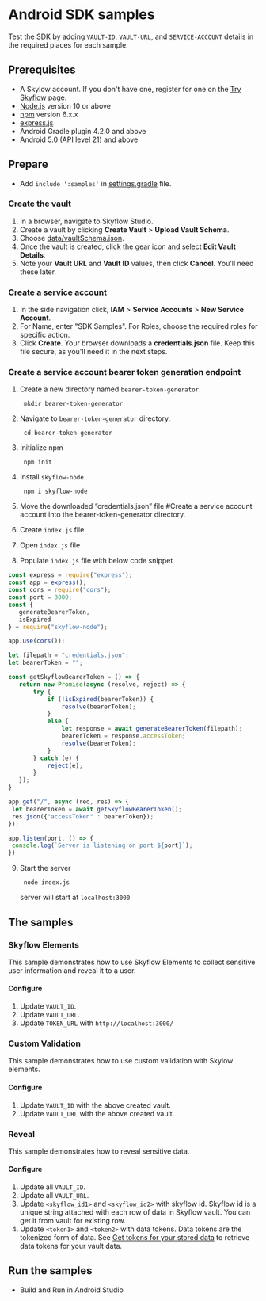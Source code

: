 # Android SDK samples
Test the SDK by adding `VAULT-ID`, `VAULT-URL`, and `SERVICE-ACCOUNT` details in the required places for each sample.


## Prerequisites
- A Skylow account. If you don't have one, register for one on the [Try Skyflow](https://skyflow.com/try-skyflow) page.
- [Node.js](https://nodejs.org/en/) version 10 or above
- [npm](https://docs.npmjs.com/downloading-and-installing-node-js-and-npm) version 6.x.x
- [express.js](http://expressjs.com/en/starter/hello-world.html)
- Android Gradle plugin 4.2.0 and above
- Android 5.0 (API level 21) and above

## Prepare
- Add `include ':samples'` in [settings.gradle](../settings.gradle) file.

### Create the vault
1. In a browser, navigate to Skyflow Studio.
2. Create a vault by clicking **Create Vault** > **Upload Vault Schema**.
3. Choose [data/vaultSchema.json](data/vaultSchema.json).
4. Once the vault is created, click the gear icon and select **Edit Vault Details**.
5. Note your **Vault URL** and **Vault ID** values, then click **Cancel**. You'll need these later.
### Create a service account
1. In the side navigation click, **IAM** > **Service Accounts** > **New Service Account**.
2. For Name, enter "SDK Samples". For Roles, choose the required roles for specific action.
3. Click **Create**. Your browser downloads a **credentials.json** file. Keep this file secure, as you'll need it in the next steps.

### Create a service account bearer token generation endpoint
1. Create a new directory named `bearer-token-generator`.

        mkdir bearer-token-generator
2. Navigate to `bearer-token-generator` directory.

        cd bearer-token-generator
3. Initialize npm

        npm init
4. Install `skyflow-node`

        npm i skyflow-node
5. Move the downloaded “credentials.json” file #Create a service account account into the bearer-token-generator directory.        
6. Create `index.js` file
7. Open `index.js` file
8. Populate `index.js` file with below code snippet
```javascript
const express = require("express");
const app = express();
const cors = require("cors");
const port = 3000;
const {
   generateBearerToken,
   isExpired
} = require("skyflow-node");

app.use(cors());

let filepath = "credentials.json";
let bearerToken = "";

const getSkyflowBearerToken = () => {
   return new Promise(async (resolve, reject) => {
       try {
           if (!isExpired(bearerToken)) {
               resolve(bearerToken);
           }
           else {
               let response = await generateBearerToken(filepath);
               bearerToken = response.accessToken;
               resolve(bearerToken);
           }
       } catch (e) {
           reject(e);
       }
   });
}

app.get("/", async (req, res) => {
 let bearerToken = await getSkyflowBearerToken();
 res.json({"accessToken" : bearerToken});
});

app.listen(port, () => {
 console.log(`Server is listening on port ${port}`);
})

```
9. Start the server

        node index.js
    server will start at `localhost:3000`


## The samples
### Skyflow Elements
This sample demonstrates how to use Skyflow Elements to collect sensitive user information and reveal it to a user.
#### Configure
1. Update `VAULT_ID`.
2. Update `VAULT_URL`.
3. Update `TOKEN_URL` with `http://localhost:3000/`

### Custom Validation
This sample demonstrates how to use custom validation with Skylow elements.
#### Configure
1. Update `VAULT_ID` with the above created vault.
2. Update `VAULT_URL` with the above created vault.

### Reveal
This sample demonstrates how to reveal sensitive data.
#### Configure
1. Update all `VAULT_ID`.
2. Update all `VAULT_URL`.
3. Update `<skyflow_id1>` and `<skyflow_id2>` with skyflow id. Skyflow id is a unique string attached with each row of data in Skyflow vault. You can get it from vault for existing row.
4. Update `<token1>` and `<token2>` with data tokens. Data tokens are the tokenized form of data. See [Get tokens for your stored data](https://docs.skyflow.com/tokenization-apis/#get-tokens-for-your-stored-data) to retrieve data tokens for your vault data.


## Run the samples
- Build and Run in Android Studio
